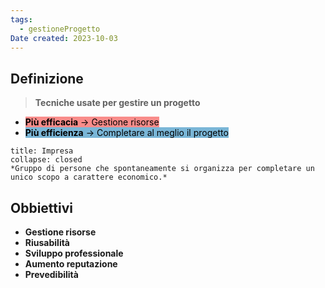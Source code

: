 ```yaml
---
tags:
  - gestioneProgetto
Date created: 2023-10-03
---
```

## **Definizione**
> **Tecniche usate per gestire un progetto**
- <mark style="background: #F85552AA;"><b>Più efficacia</b> -> Gestione risorse</mark>
- <mark style="background: #3A94C5AA;"><b>Più efficienza</b> -> Completare al meglio il progetto</mark>

```ad-warning
title: Impresa
collapse: closed
*Gruppo di persone che spontaneamente si organizza per completare un unico scopo a carattere economico.*
```
## **Obbiettivi**
- **Gestione risorse**
- **Riusabilità**
- **Sviluppo professionale**
- **Aumento reputazione**
- **Prevedibilità**